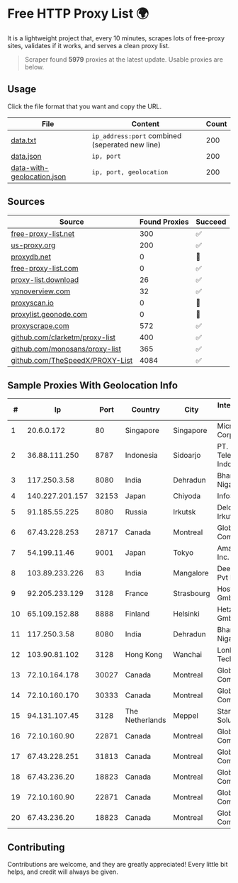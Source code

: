 
# Free HTTP Proxy List 🌍

It is a lightweight project that, every 10 minutes, scrapes lots of free-proxy sites, validates if it works, and serves a clean proxy list.


> Scraper found **5979** proxies at the latest update. Usable proxies are below.

## Usage

Click the file format that you want and copy the URL.


|File|Content|Count|
|----|-------|-----|
|[data.txt](https://raw.githubusercontent.com/themiralay/Proxy-List-World/master/data.txt)|`ip_address:port` combined (seperated new line)|200|
|[data.json](https://raw.githubusercontent.com/themiralay/Proxy-List-World/master/data.json)|`ip, port`|200|
|[data-with-geolocation.json](https://raw.githubusercontent.com/themiralay/Proxy-List-World/master/data-with-geolocation.json)|`ip, port, geolocation`|200|

## Sources

|Source|Found Proxies|Succeed|
|------|-------------|-------|
|[free-proxy-list.net](https://free-proxy-list.net)|300|✅|
|[us-proxy.org](https://www.us-proxy.org)|200|✅|
|[proxydb.net](http://proxydb.net)|0|🚫|
|[free-proxy-list.com](https://free-proxy-list.com/?page=&port=&type%5B%5D=http&type%5B%5D=https&up_time=0&search=Search)|0|✅|
|[proxy-list.download](https://www.proxy-list.download/HTTP)|26|✅|
|[vpnoverview.com](https://vpnoverview.com/privacy/anonymous-browsing/free-proxy-servers)|32|✅|
|[proxyscan.io](https://www.proxyscan.io)|0|🚫|
|[proxylist.geonode.com](https://proxylist.geonode.com/api/proxy-list?limit=300&page=1&sort_by=lastChecked&sort_type=desc&protocols=http,https)|0|🚫|
|[proxyscrape.com](https://api.proxyscrape.com/v2/?request=displayproxies&protocol=http&timeout=10000&country=all&ssl=all&anonymity=all)|572|✅|
|[github.com/clarketm/proxy-list](https://raw.githubusercontent.com/clarketm/proxy-list/master/proxy-list-raw.txt)|400|✅|
|[github.com/monosans/proxy-list](https://raw.githubusercontent.com/monosans/proxy-list/main/proxies/http.txt)|365|✅|
|[github.com/TheSpeedX/PROXY-List](https://raw.githubusercontent.com/TheSpeedX/PROXY-List/master/http.txt)|4084|✅|


## Sample Proxies With Geolocation Info

|#|Ip|Port|Country|City|Internet Service Provider|
|-|--|----|-------|----|-------------------------|
|1|20.6.0.172|80|Singapore|Singapore|Microsoft Corporation|
|2|36.88.111.250|8787|Indonesia|Sidoarjo|PT. Telekomunikasi Indonesia|
|3|117.250.3.58|8080|India|Dehradun|Bharat Sanchar Nigam Ltd|
|4|140.227.201.157|32153|Japan|Chiyoda|InfoSphere|
|5|91.185.55.225|8080|Russia|Irkutsk|Delovaya Set' - Irkutsk|
|6|67.43.228.253|28717|Canada|Montreal|GloboTech Communications|
|7|54.199.11.46|9001|Japan|Tokyo|Amazon.com, Inc.|
|8|103.89.233.226|83|India|Mangalore|Deenet Services Pvt Ltd|
|9|92.205.233.129|3128|France|Strasbourg|Host Europe GmbH|
|10|65.109.152.88|8888|Finland|Helsinki|Hetzner Online GmbH|
|11|117.250.3.58|8080|India|Dehradun|Bharat Sanchar Nigam Ltd|
|12|103.90.81.102|3128|Hong Kong|Wanchai|Lonlife Technology Co.|
|13|72.10.164.178|30027|Canada|Montreal|GloboTech Communications|
|14|72.10.160.170|30333|Canada|Montreal|GloboTech Communications|
|15|94.131.107.45|3128|The Netherlands|Meppel|Stark Industries Solutions LTD|
|16|72.10.160.90|22871|Canada|Montreal|GloboTech Communications|
|17|67.43.228.251|31813|Canada|Montreal|GloboTech Communications|
|18|67.43.236.20|18823|Canada|Montreal|GloboTech Communications|
|19|72.10.160.90|22871|Canada|Montreal|GloboTech Communications|
|20|67.43.236.20|18823|Canada|Montreal|GloboTech Communications|



## Contributing

Contributions are welcome, and they are greatly appreciated! Every
little bit helps, and credit will always be given.

